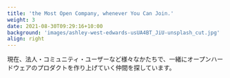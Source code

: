 ```yaml
---
title: 'the Most Open Company, whenever You Can Join.'
weight: 3
date: 2021-08-30T09:29:16+10:00
background: 'images/ashley-west-edwards-usUA4BT_JiU-unsplash_cut.jpg'
align: right
---
```


現在、法人・コミュニティ・ユーザーなど様々なかたちで、一緒にオープンハードウェアのプロダクトを作り上げていく仲間を探しています。

<!-- わたしたちは、特に、オープンソースのモノ（＝オープンハードウェア）でユーザに価値を提供することを目標にしています。
そのために現在、様々オープンハードウェアとユーザー・市場とのマッチを図っています。
同時に、なぜオープンソース、そしてオープンハードウェアを推し進めることに意味があるのか、こブログや書籍を通して発信していきます。
オープンソースの良さをユーザーに知識や体験として提供することで、また同時にオープンソースであることの強みを最大限に活かすことで、日本のハードウェア産業にその生態系を組み込みます。
これは私たちが、ハードウェア産業に閉塞感が漂う現在の日本においてこそ、オープンハードウェアの生態系にいち早く参加することでそれを突破していくことが重要だと考えているためです。 -->